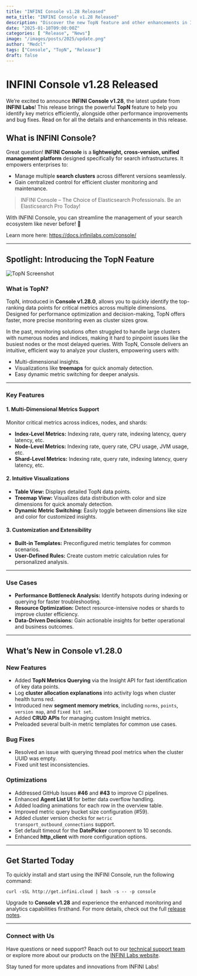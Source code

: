 ```yaml
---
title: "INFINI Console v1.28 Released"
meta_title: "INFINI Console v1.28 Released"
description: "Discover the new TopN feature and other enhancements in INFINI Console v1.28."
date: "2025-01-10T09:00:00Z"
categories: [ "Release", "News"]
image: "/images/posts/2025/update.png"
author: "Medcl"
tags: ["Console", "TopN", "Release"]
draft: false
---
```


# INFINI Console v1.28 Released


We’re excited to announce **INFINI Console v1.28**, the latest update from **INFINI Labs**! This release brings the powerful **TopN** feature to help you identify key metrics efficiently, alongside other performance improvements and bug fixes. Read on for all the details and enhancements in this release.


## What is INFINI Console?

Great question! **INFINI Console** is a **lightweight, cross-version, unified management platform** designed specifically for search infrastructures. It empowers enterprises to:

- Manage multiple **search clusters** across different versions seamlessly.
- Gain centralized control for efficient cluster monitoring and maintenance.

> INFINI Console – The Choice of Elasticsearch Professionals. Be an Elasticsearch Pro Today!

With INFINI Console, you can streamline the management of your search ecosystem like never before! 🚀

Learn more here: https://docs.infinilabs.com/console/

---

## **Spotlight: Introducing the TopN Feature**

![TopN Screenshot](/images/posts/2025/console-top-n.png)

### **What is TopN?**
TopN, introduced in **Console v1.28.0**, allows you to quickly identify the top-ranking data points for critical metrics across multiple dimensions. Designed for performance optimization and decision-making, TopN offers faster, more precise monitoring even as cluster sizes grow.

In the past, monitoring solutions often struggled to handle large clusters with numerous nodes and indices, making it hard to pinpoint issues like the busiest nodes or the most delayed queries. With TopN, Console delivers an intuitive, efficient way to analyze your clusters, empowering users with:

- Multi-dimensional insights.
- Visualizations like **treemaps** for quick anomaly detection.
- Easy dynamic metric switching for deeper analysis.

---




### **Key Features**

#### **1. Multi-Dimensional Metrics Support**
Monitor critical metrics across indices, nodes, and shards:
- **Index-Level Metrics:** Indexing rate, query rate, indexing latency, query latency, etc.
- **Node-Level Metrics:** Indexing rate, query rate, CPU usage, JVM usage, etc.
- **Shard-Level Metrics:** Indexing rate, query rate, indexing latency, query latency, etc.

#### **2. Intuitive Visualizations**
- **Table View:** Displays detailed TopN data points.
- **Treemap View:** Visualizes data distribution with color and size dimensions for quick anomaly detection.
- **Dynamic Metric Switching:** Easily toggle between dimensions like size and color for customized insights.

#### **3. Customization and Extensibility**
- **Built-in Templates:** Preconfigured metric templates for common scenarios.
- **User-Defined Rules:** Create custom metric calculation rules for personalized analysis.

---

### **Use Cases**
- **Performance Bottleneck Analysis:** Identify hotspots during indexing or querying for faster troubleshooting.
- **Resource Optimization:** Detect resource-intensive nodes or shards to improve cluster efficiency.
- **Data-Driven Decisions:** Gain actionable insights for better operational and business outcomes.


---

## **What’s New in Console v1.28.0**

### **New Features**
- Added **TopN Metrics Querying** via the Insight API for fast identification of key data points.
- Log **cluster allocation explanations** into activity logs when cluster health turns red.
- Introduced new **segment memory metrics**, including `norms`, `points`, `version map`, and `fixed bit set`.
- Added **CRUD APIs** for managing custom Insight metrics.
- Preloaded several built-in metric templates for common use cases.

### **Bug Fixes**
- Resolved an issue with querying thread pool metrics when the cluster UUID was empty.
- Fixed unit test inconsistencies.

### **Optimizations**
- Addressed GitHub Issues **#46** and **#43** to improve CI pipelines.
- Enhanced **Agent List UI** for better data overflow handling.
- Added loading animations for each row in the overview table.
- Improved metric query bucket size configuration (#59).
- Added cluster version checks for `metric transport_outbound_connections` support.
- Set default timeout for the **DatePicker** component to 10 seconds.
- Enhanced **http_client** with more configuration options.

---

## **Get Started Today**

To quickly install and start using the INFINI Console, run the following command:

```
curl -sSL http://get.infini.cloud | bash -s -- -p console
```

Upgrade to **Console v1.28** and experience the enhanced monitoring and analytics capabilities firsthand. For more details, check out the full [release notes](https://docs.infinilabs.com/console/main/docs/release-notes/).

---

### **Connect with Us**
Have questions or need support? Reach out to our [technical support team](https://discord.gg/4tKTMkkvVX) or explore more about our products on the [INFINI Labs website](https://infinilabs.com).

Stay tuned for more updates and innovations from INFINI Labs!
